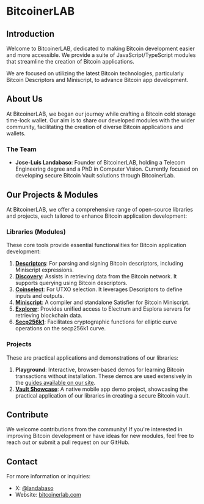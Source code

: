 # BitcoinerLAB

## Introduction
Welcome to BitcoinerLAB, dedicated to making Bitcoin development easier and more accessible. We provide a suite of JavaScript/TypeScript modules that streamline the creation of Bitcoin applications.

We are focused on utilizing the latest Bitcoin technologies, particularly Bitcoin Descriptors and Miniscript, to advance Bitcoin app development.

## About Us
At BitcoinerLAB, we began our journey while crafting a Bitcoin cold storage time-lock wallet. Our aim is to share our developed modules with the wider community, facilitating the creation of diverse Bitcoin applications and wallets.

### The Team
- **Jose-Luis Landabaso**: Founder of BitcoinerLAB, holding a Telecom Engineering degree and a PhD in Computer Vision. Currently focused on developing secure Bitcoin Vault solutions through BitcoinerLab.


## Our Projects & Modules

At BitcoinerLAB, we offer a comprehensive range of open-source libraries and projects, each tailored to enhance Bitcoin application development:

### Libraries (Modules)
These core tools provide essential functionalities for Bitcoin application development:
1. [**Descriptors**](https://github.com/bitcoinerlab/descriptors): For parsing and signing Bitcoin descriptors, including Miniscript expressions.
2. [**Discovery**](https://github.com/bitcoinerlab/discovery): Assists in retrieving data from the Bitcoin network. It supports querying using Bitcoin descriptors.
3. [**Coinselect**](https://github.com/bitcoinerlab/coinselect): For UTXO selection. It leverages Descriptors to define inputs and outputs.
4. [**Miniscript**](https://github.com/bitcoinerlab/miniscript): A compiler and standalone Satisfier for Bitcoin Miniscript.
5. [**Explorer**](https://github.com/bitcoinerlab/explorer): Provides unified access to Electrum and Esplora servers for retrieving blockchain data.
6. [**Secp256k1**](https://github.com/bitcoinerlab/secp256k1): Facilitates cryptographic functions for elliptic curve operations on the secp256k1 curve.

### Projects
These are practical applications and demonstrations of our libraries:
1. **Playground**: Interactive, browser-based demos for learning Bitcoin transactions without installation. These demos are used extensively in the [guides available on our site](https://bitcoinerlab.com/guides).
2. [**Vault Showcase**](https://github.com/bitcoinerlab/VaultShowcase): A native mobile app demo project, showcasing the practical application of our libraries in creating a secure Bitcoin vault.

## Contribute
We welcome contributions from the community! If you're interested in improving Bitcoin development or have ideas for new modules, feel free to reach out or submit a pull request on our GitHub.

## Contact
For more information or inquiries:
- X: [@landabaso](https://x.com/landabaso)
- Website: [bitcoinerlab.com](https://bitcoinerlab.com)
